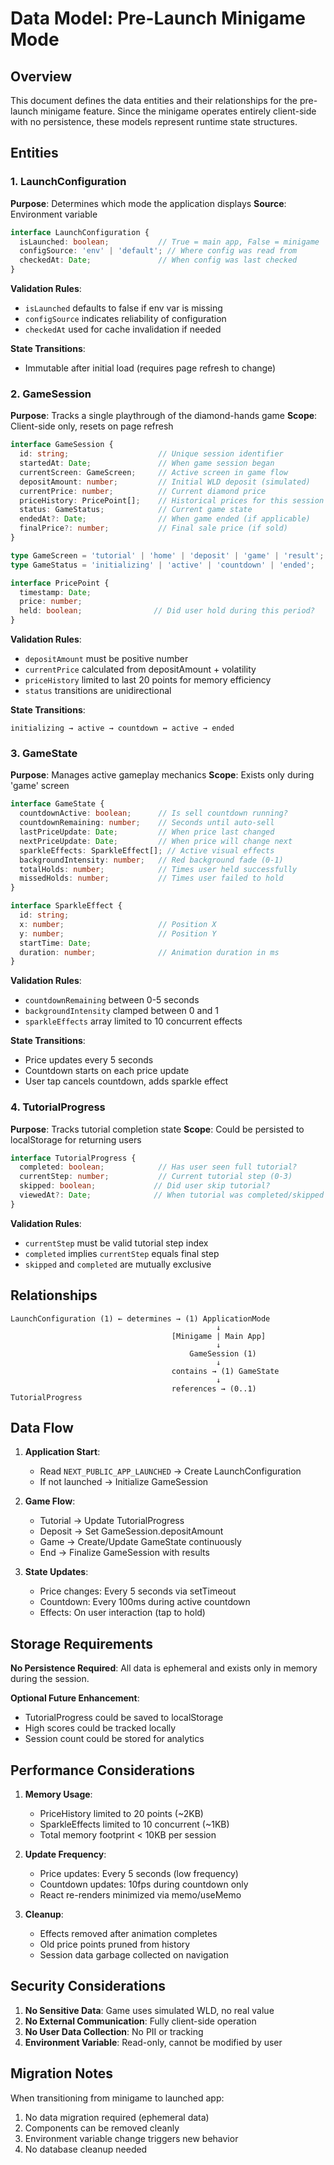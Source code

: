 # Data Model: Pre-Launch Minigame Mode

## Overview
This document defines the data entities and their relationships for the pre-launch minigame feature. Since the minigame operates entirely client-side with no persistence, these models represent runtime state structures.

## Entities

### 1. LaunchConfiguration
**Purpose**: Determines which mode the application displays
**Source**: Environment variable

```typescript
interface LaunchConfiguration {
  isLaunched: boolean;           // True = main app, False = minigame
  configSource: 'env' | 'default'; // Where config was read from
  checkedAt: Date;               // When config was last checked
}
```

**Validation Rules**:
- `isLaunched` defaults to false if env var is missing
- `configSource` indicates reliability of configuration
- `checkedAt` used for cache invalidation if needed

**State Transitions**:
- Immutable after initial load (requires page refresh to change)

### 2. GameSession
**Purpose**: Tracks a single playthrough of the diamond-hands game
**Scope**: Client-side only, resets on page refresh

```typescript
interface GameSession {
  id: string;                    // Unique session identifier
  startedAt: Date;               // When game session began
  currentScreen: GameScreen;     // Active screen in game flow
  depositAmount: number;         // Initial WLD deposit (simulated)
  currentPrice: number;          // Current diamond price
  priceHistory: PricePoint[];    // Historical prices for this session
  status: GameStatus;            // Current game state
  endedAt?: Date;                // When game ended (if applicable)
  finalPrice?: number;           // Final sale price (if sold)
}

type GameScreen = 'tutorial' | 'home' | 'deposit' | 'game' | 'result';
type GameStatus = 'initializing' | 'active' | 'countdown' | 'ended';

interface PricePoint {
  timestamp: Date;
  price: number;
  held: boolean;                // Did user hold during this period?
}
```

**Validation Rules**:
- `depositAmount` must be positive number
- `currentPrice` calculated from depositAmount + volatility
- `priceHistory` limited to last 20 points for memory efficiency
- `status` transitions are unidirectional

**State Transitions**:
```
initializing → active → countdown ↔ active → ended
```

### 3. GameState
**Purpose**: Manages active gameplay mechanics
**Scope**: Exists only during 'game' screen

```typescript
interface GameState {
  countdownActive: boolean;      // Is sell countdown running?
  countdownRemaining: number;    // Seconds until auto-sell
  lastPriceUpdate: Date;         // When price last changed
  nextPriceUpdate: Date;         // When price will change next
  sparkleEffects: SparkleEffect[]; // Active visual effects
  backgroundIntensity: number;   // Red background fade (0-1)
  totalHolds: number;            // Times user held successfully
  missedHolds: number;           // Times user failed to hold
}

interface SparkleEffect {
  id: string;
  x: number;                     // Position X
  y: number;                     // Position Y
  startTime: Date;
  duration: number;              // Animation duration in ms
}
```

**Validation Rules**:
- `countdownRemaining` between 0-5 seconds
- `backgroundIntensity` clamped between 0 and 1
- `sparkleEffects` array limited to 10 concurrent effects

**State Transitions**:
- Price updates every 5 seconds
- Countdown starts on each price update
- User tap cancels countdown, adds sparkle effect

### 4. TutorialProgress
**Purpose**: Tracks tutorial completion state
**Scope**: Could be persisted to localStorage for returning users

```typescript
interface TutorialProgress {
  completed: boolean;            // Has user seen full tutorial?
  currentStep: number;           // Current tutorial step (0-3)
  skipped: boolean;             // Did user skip tutorial?
  viewedAt?: Date;              // When tutorial was completed/skipped
}
```

**Validation Rules**:
- `currentStep` must be valid tutorial step index
- `completed` implies `currentStep` equals final step
- `skipped` and `completed` are mutually exclusive

## Relationships

```
LaunchConfiguration (1) ← determines → (1) ApplicationMode
                                              ↓
                                    [Minigame | Main App]
                                              ↓
                                        GameSession (1)
                                              ↓
                                    contains → (1) GameState
                                              ↓
                                    references → (0..1) TutorialProgress
```

## Data Flow

1. **Application Start**:
   - Read `NEXT_PUBLIC_APP_LAUNCHED` → Create LaunchConfiguration
   - If not launched → Initialize GameSession

2. **Game Flow**:
   - Tutorial → Update TutorialProgress
   - Deposit → Set GameSession.depositAmount
   - Game → Create/Update GameState continuously
   - End → Finalize GameSession with results

3. **State Updates**:
   - Price changes: Every 5 seconds via setTimeout
   - Countdown: Every 100ms during active countdown
   - Effects: On user interaction (tap to hold)

## Storage Requirements

**No Persistence Required**: All data is ephemeral and exists only in memory during the session.

**Optional Future Enhancement**:
- TutorialProgress could be saved to localStorage
- High scores could be tracked locally
- Session count could be stored for analytics

## Performance Considerations

1. **Memory Usage**:
   - PriceHistory limited to 20 points (~2KB)
   - SparkleEffects limited to 10 concurrent (~1KB)
   - Total memory footprint < 10KB per session

2. **Update Frequency**:
   - Price updates: Every 5 seconds (low frequency)
   - Countdown updates: 10fps during countdown only
   - React re-renders minimized via memo/useMemo

3. **Cleanup**:
   - Effects removed after animation completes
   - Old price points pruned from history
   - Session data garbage collected on navigation

## Security Considerations

1. **No Sensitive Data**: Game uses simulated WLD, no real value
2. **No External Communication**: Fully client-side operation
3. **No User Data Collection**: No PII or tracking
4. **Environment Variable**: Read-only, cannot be modified by user

## Migration Notes

When transitioning from minigame to launched app:
1. No data migration required (ephemeral data)
2. Components can be removed cleanly
3. Environment variable change triggers new behavior
4. No database cleanup needed